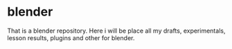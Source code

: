 # blender
That is a blender repository. Here i will be place all my
drafts, experimentals, lesson results, plugins and other for blender.